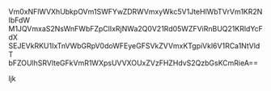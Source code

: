 Vm0xNFlWVXhUbkpOVm1SWFYwZDRWVmxyWkc5V1JteHlWbTVrVm1KR2NIbFdW
M1JQVmxaS2NsWnFWbFZpClIxRjNWa2Q0V21Rd05WZFViRnBUQ21KRldYcFdX
SEJEVkRKU1IxTnVWbGRpV0doWFEyeGFSVkZVVmxKTgpiVkl6V1RCa1NtVldT
bFZOUlhSRVlteGFkVmR1WXpsUVVXOUxZVzFHZHdvS2QzbGsKCmRieA==

ljk
